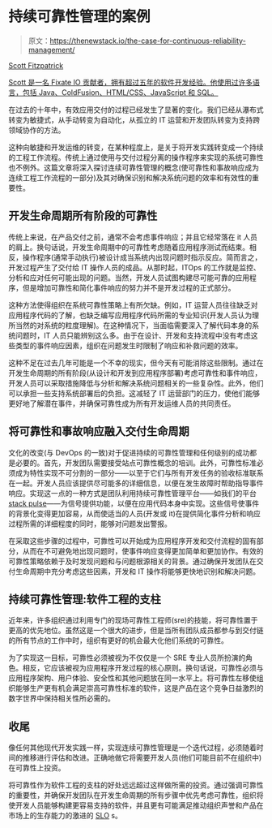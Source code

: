 # 持续可靠性管理的案例

> 原文：<https://thenewstack.io/the-case-for-continuous-reliability-management/>

[](https://torq.io/)

[Scott Fitzpatrick](https://torq.io/)

[Scott 是一名 Fixate IO 贡献者，拥有超过五年的软件开发经验。他使用过许多语言，包括 Java、ColdFusion、HTML/CSS、JavaScript 和 SQL。](https://torq.io/)

[](https://torq.io/)[](https://torq.io/)

在过去的十年中，有效应用交付的过程已经发生了显著的变化。我们已经从瀑布式转变为敏捷式，从手动转变为自动化，从孤立的 IT 运营和开发团队转变为支持跨领域协作的方法。

这种向敏捷和开发运维的转变，在某种程度上，是关于将开发实践转变成一个持续的工程工作流程。传统上通过使用与交付过程分离的操作程序来实现的系统可靠性也不例外。这篇文章将深入探讨连续可靠性管理的概念(使可靠性和事故响应成为连续工程工作流程的一部分)及其对确保识别和解决系统问题的效率和有效性的重要性。

## **开发生命周期所有阶段的可靠性**

传统上来说，在产品交付之前，通常不会考虑事件响应；并且它经常落在 it 人员的肩上。换句话说，开发生命周期中的可靠性考虑随着应用程序测试而结束。相反，操作程序(通常手动执行)被设计成当系统内出现问题时指示反应。简而言之，开发过程产生了交付给 IT 操作人员的成品。从那时起，ITOps 的工作就是监控、分析和应对任何可能出现的问题。当然，开发人员试图构建尽可能可靠的应用程序，但是增加可靠性和简化事件响应的努力并不是开发过程的正式部分。

这种方法使得组织在系统可靠性策略上有所欠缺。例如，IT 运营人员往往缺乏对应用程序代码的了解，也缺乏编写应用程序代码所需的专业知识(开发人员认为理所当然的对系统的粒度理解)。在这种情况下，当面临需要深入了解代码本身的系统问题时，IT 人员只能辨别这么多。由于在设计、开发和支持流程中没有考虑这些类型的事件响应因素，组织在问题发生时限制了响应和补救问题的效率。

这种不足在过去几年可能是一个不幸的现实，但今天有可能消除这些限制。通过在开发生命周期的所有阶段(从设计和开发到应用程序部署)考虑可靠性和事件响应，开发人员可以采取措施降低与分析和解决系统问题相关的一些复杂性。此外，他们可以承担一些支持系统部署后的负担。这减轻了 IT 运营部门的压力，使他们能够更好地了解潜在事件，并确保可靠性成为所有开发运维人员的共同责任。

## **将可靠性和事故响应融入交付生命周期**

文化的改变(与 DevOps 的一致)对于促进持续的可靠性管理和任何级别的成功都是必要的。首先，开发团队需要接受站点可靠性概念的培训。此外，可靠性标准必须成为特性实现不可分割的一部分——以至于它们与所有开发任务的验收标准联系在一起。开发人员应该提供尽可能多的详细信息，以便在发生故障时帮助指导事件响应。实现这一点的一种方式是团队利用持续可靠性管理平台——如我们的平台[stack pulse](https://stackpulse.com/?utm_content=inline-mention)——为信号提供功能，以便在应用代码本身中实现。这些信号使事件的背景化变得更加容易，从而使适当的人员(开发或 it)在提供简化事件分析和响应过程所需的详细程度的同时，能够对问题发出警报。

在采取这些步骤的过程中，可靠性可以开始成为应用程序开发和交付流程的固有部分，从而在不可避免地出现问题时，使事件响应变得更加简单和更加协作。有效的可靠性策略依赖于及时发现问题和与问题根源相关的背景。通过确保开发团队在交付生命周期中充分考虑这些因素，开发和 IT 操作将能够更快地识别和解决问题。

## 持续可靠性管理:软件工程的支柱

近年来，许多组织通过利用专门的现场可靠性工程师(sre)的技能，将可靠性置于更高的优先地位。虽然这是一个很大的进步，但是当所有团队成员都参与到交付链的所有节点的工作中时，组织有更好的机会最大化他们系统的可靠性。

为了实现这一目标，可靠性必须被视为不仅仅是一个 SRE 专业人员所扮演的角色。相反，它应该被视为应用程序开发过程的核心原则。换句话说，可靠性必须与应用程序架构、用户体验、安全性和其他问题放在同一水平上。将可靠性左移使组织能够生产更有机会满足崇高可靠性标准的软件，这是产品在这个竞争日益激烈的数字世界中保持相关性所必需的。

## **收尾**

像任何其他现代开发实践一样，实现连续可靠性管理是一个迭代过程，必须随着时间的推移进行评估和改进。正确地做它将需要开发人员(他们可能目前不在组织中)在可靠性上投资。

将可靠性作为软件工程的支柱的好处远远超过这样做所需的投资。通过强调可靠性的重要性，并确保开发团队在开发生命周期的所有步骤中优先考虑可靠性，组织将使开发人员能够构建更容易支持的软件，并且更有可能满足推动组织声誉和产品在市场上的生存能力的激进的 [SLO](https://en.wikipedia.org/wiki/Service-level_objective) s。

<svg xmlns:xlink="http://www.w3.org/1999/xlink" viewBox="0 0 68 31" version="1.1"><title>Group</title> <desc>Created with Sketch.</desc></svg>